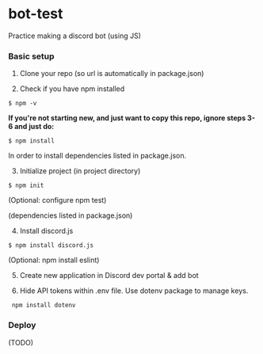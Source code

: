 # bot-test
Practice making a discord bot (using JS)

### Basic setup

1. Clone your repo (so url is automatically in package.json)

2. Check if you have npm installed
```
$ npm -v
```
__If you're not starting new, and just want to copy this repo, ignore steps 3-6 and just do:__
```
$ npm install 
```  
In order to install dependencies listed in package.json. 

3. Initialize project (in project directory)
```
$ npm init
```
(Optional: configure npm test)

(dependencies listed in package.json)

4. Install discord.js 
```
$ npm install discord.js
```
(Optional: npm install eslint)

5. Create new application in Discord dev portal & add bot

6. Hide API tokens within .env file. Use dotenv package to manage keys. 
```
 npm install dotenv
```

### Deploy
(TODO)





